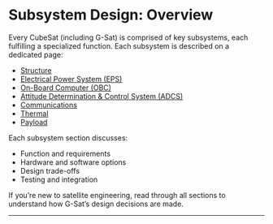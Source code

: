 # Subsystem Design: Overview

Every CubeSat (including G-Sat) is comprised of key subsystems, each fulfilling a specialized function. Each subsystem is described on a dedicated page:

- [Structure](Structure.md)
- [Electrical Power System (EPS)](EPS.md)
- [On-Board Computer (OBC)](OBC.md)
- [Attitude Determination & Control System (ADCS)](ADCS.md)
- [Communications](Communications.md)
- [Thermal](Thermal.md)
- [Payload](Payload.md)

Each subsystem section discusses:

- Function and requirements
- Hardware and software options
- Design trade-offs
- Testing and integration

If you’re new to satellite engineering, read through all sections to understand how G-Sat’s design decisions are made.

---
